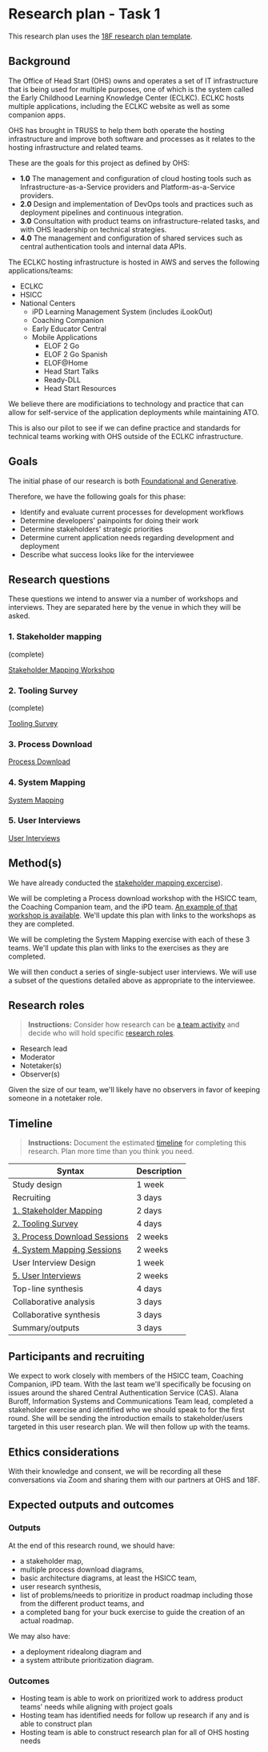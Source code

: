# Research plan - Task 1

This research plan uses the [18F research plan template](https://github.com/18F/ux-guide/blob/master/_pages/resources/research-plan.md).

## Background

The Office of Head Start (OHS) owns and operates a set of IT infrastructure that is being used for multiple purposes, one of which is the system called the Early Childhood Learning Knowledge Center (ECLKC). ECLKC hosts multiple applications, including the ECLKC website as well as some companion apps.

OHS has brought in TRUSS to help them both operate the hosting infrastructure and improve both software and processes as it relates to the hosting infrastructure and related teams.

These are the goals for this project as defined by OHS:

*  **1.0**	The management and configuration of cloud hosting tools such as Infrastructure-as-a-Service providers and Platform-as-a-Service providers.
* **2.0**	Design and implementation of DevOps tools and practices such as deployment pipelines and continuous integration.
* **3.0**	Consultation with product teams on infrastructure-related tasks, and with OHS leadership on technical strategies.
* **4.0**	The management and configuration of shared services such as central authentication tools and internal data APIs.

The ECLKC hosting infrastructure is hosted in AWS and serves the following applications/teams:

* ECLKC
* HSICC
* National Centers
  * iPD Learning Management System (includes iLookOut)
  * Coaching Companion
  * Early Educator Central
  * Mobile Applications
    * ELOF 2 Go
    * ELOF 2 Go Spanish
    * ELOF@Home
    * Head Start Talks
    * Ready-DLL
    * Head Start Resources


We believe there are modificiations to technology and practice that can allow for self-service of the application deployments while maintaining ATO.

This is also our pilot to see if we can define practice and standards for technical teams working with OHS outside of the ECLKC infrastructure.

## Goals

The initial phase of our research is both [Foundational and Generative](https://ux-guide.18f.gov/research/clarify-the-basics/#research-types).

Therefore, we have the following goals for this phase:

* Identify and evaluate current processes for development workflows
* Determine developers' painpoints for doing their work
* Determine stakeholders' strategic priorities
* Determine current application needs regarding development and deployment
* Describe what success looks like for the interviewee

## Research questions

These questions we intend to answer via a number of workshops and interviews. They are separated here by the venue in which they will be asked.

### 1. Stakeholder mapping
(complete)

[Stakeholder Mapping Workshop](phase1/stakeholder-mapping.md)
### 2. Tooling Survey
(complete)

[Tooling Survey](phase1/tooling-survey.md)
### 3. Process Download

[Process Download](phase1/process-download.md)
### 4. System Mapping

[System Mapping](phase1/system-mapping.md)
### 5. User Interviews

[User Interviews](phase1/user-interviews.md)
## Method(s)

We have already conducted the [stakeholder mapping excercise](https://miro.com/app/board/o9J_lCdf5Iw=/?moveToWidget=3074457359393677819&cot=14)).

We will be completing a Process download workshop with the HSICC team, the Coaching Companion team, and the iPD team. [An example of that workshop is available](https://miro.com/app/board/o9J_lCdf5Iw=/?moveToWidget=3074457359402237068&cot=14). We'll update this plan with links to the workshops as they are completed.

We will be completing the System Mapping exercise with each of these 3 teams. We'll update this plan with links to the exercises as they are completed.

We will then conduct a series of single-subject user interviews. We will use a subset of the questions detailed above as appropriate to the interviewee.

## Research roles

> **Instructions:** Consider how research can be [a team activity](https://ux-guide.18f.gov/research/clarify-the-basics/#a-team-activity) and decide who will hold specific [research roles](https://ux-guide.18f.gov/research/do/#clarify-team-roles).

* Research lead
* Moderator
* Notetaker(s)
* Observer(s)

Given the size of our team, we'll likely have no observers in favor of keeping someone in a notetaker role. 

## Timeline

> **Instructions:** Document the estimated [timeline](https://ux-guide.18f.gov/research/plan/#timeline) for completing this research. Plan more time than you think you need.

| Syntax      | Description |
| ----------- | ----------- |
| Study design      |  1 week |
| Recruiting   |  3 days |
| [1. Stakeholder Mapping](stakeholder-mapping.md) | 2 days |
| [2. Tooling Survey](tooling-survey.md) | 4 days |
| [3. Process Download Sessions](process-download.md) | 2 weeks |
| [4. System Mapping Sessions](system-mapping.md) | 2 weeks |
| User Interview Design | 1 week |
| [5. User Interviews](user-interviews.md) | 2 weeks |
| Top-line synthesis   |  4 days |
| Collaborative analysis   |  3 days |
| Collaborative synthesis   |  3 days |
| Summary/outputs   |  3 days |


## Participants and recruiting

We expect to work closely with members of the HSICC team, Coaching Companion, iPD team. With the last team we'll specifically be focusing on issues around the shared Central Authentication Service (CAS). Alana Buroff, Information Systems and Communications Team lead, completed a stakeholder exercise and identified who we should speak to for the first round. She will be sending the introduction emails to stakeholder/users targeted in this user research plan. We will then follow up with the teams.

## Ethics considerations

With their knowledge and consent, we will be recording all these conversations via Zoom and sharing them with our partners at OHS and 18F. 

## Expected outputs and outcomes

### Outputs

At the end of this research round, we should have:
 * a stakeholder map,
 * multiple process download diagrams,
 * basic architecture diagrams, at least the HSICC team,
 * user research synthesis,
 * list of problems/needs to prioritize in product roadmap including those from the different product teams, and
 * a completed bang for your buck exercise to guide the creation of an actual roadmap.

We may also have:
 * a deployment ridealong diagram and
 * a system attribute prioritization diagram.

### Outcomes

* Hosting team is able to work on prioritized work to address product teams' needs while aligning with project goals
* Hosting team has identified needs for follow up research if any and is able to construct plan
* Hosting team is able to construct research plan for all of OHS hosting needs 
